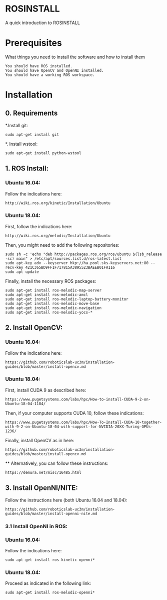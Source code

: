 # ROSINSTALL

A quick introduction to ROSINSTALL

# Prerequisites

What things you need to install the software and how to install them

```
You should have ROS installed.
You should have OpenCV and OpenNI installed.
You should have a working ROS workspace.
```

# Installation

## 0. Requirements

*.Install git:

```
sudo apt-get install git
```

*. Install wstool:

```
sudo apt-get install python-wstool
```

## 1. ROS Install:

### Ubuntu 16.04:

Follow the indications here:

```
http://wiki.ros.org/kinetic/Installation/Ubuntu
```

### Ubuntu 18.04:

First, follow the indications here:
```
http://wiki.ros.org/melodic/Installation/Ubuntu
```

Then, you might need to add the following repositories:

```
sudo sh -c 'echo "deb http://packages.ros.org/ros/ubuntu $(lsb_release -sc) main" > /etc/apt/sources.list.d/ros-latest.list
sudo apt-key adv --keyserver hkp://ha.pool.sks-keyservers.net:80 --recv-key 421C365BD9FF1F717815A3895523BAEEB01FA116
sudo apt update
```

Finally, install the necessary ROS packages:

```
sudo apt-get install ros-melodic-map-server
sudo apt-get install ros-melodic-amcl
sudo apt-get install ros-melodic-laptop-battery-monitor
sudo apt-get install ros-melodic-move-base
sudo apt-get install ros-melodic-navigation
sudo apt-get install ros-melodic-yocs-*
```

## 2. Install OpenCV:

### Ubuntu 16.04:

Follow the indications here:

```
https://github.com/roboticslab-uc3m/installation-guides/blob/master/install-opencv.md
```

### Ubuntu 18.04:

First, install CUDA 9 as described here:

```
https://www.pugetsystems.com/labs/hpc/How-to-install-CUDA-9-2-on-Ubuntu-18-04-1184/
```

Then, if your computer supports CUDA 10, follow these indications:

```
https://www.pugetsystems.com/labs/hpc/How-To-Install-CUDA-10-together-with-9-2-on-Ubuntu-18-04-with-support-for-NVIDIA-20XX-Turing-GPUs-1236/
```

Finally, install OpenCV as in here:

```
https://github.com/roboticslab-uc3m/installation-guides/blob/master/install-opencv.md
```

** Alternatively, you can follow these instructions:

```
https://demura.net/misc/16485.html
```

## 3. Install OpenNI/NITE:

Follow the instructions here (both Ubuntu 16.04 and 18.04):

```
https://github.com/roboticslab-uc3m/installation-guides/blob/master/install-openni-nite.md
```

### 3.1 Install OpenNI in ROS:

### Ubuntu 16.04:

Follow the indications here:

```
sudo apt-get install ros-kinetic-openni*
```

### Ubuntu 18.04:

Proceed as indicated in the following link:

```
sudo apt-get install ros-melodic-openni*
```
